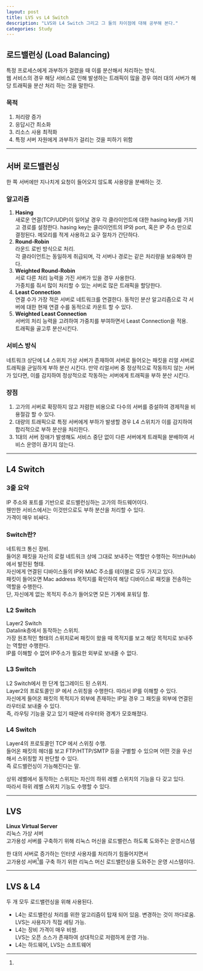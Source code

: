 ```yaml
---
layout: post
title: LVS vs L4 Switch
description: "LVS와 L4 Switch 그리고 그 둘의 차이점에 대해 공부해 본다."
categories: Study
---
```


## 로드밸런싱 (Load Balancing)
특정 프로세스에게 과부하가 걸렸을 때 이를 분산해서 처리하는 방식.   
웹 서비스의 경우 해당 서비스로 인해 발생하는 트래픽이 많을 경우
여러 대의 서버가 해당 트래픽을 분산 처리 하는 것을 말한다.

### 목적
1. 처리량 증가
2. 응답시간 최소화
3. 리소스 사용 최적화
4. 특정 서버 자원에게 과부하가 걸리는 것을 피하기 위함

***

## 서버 로드밸런싱
한 쪽 서버에만 지나치게 요청이 들어오지 않도록 사용량을 분배하는 것.

### 알고리즘
1. __Hasing__   
새로운 연결(TCP/UDP)이 일어날 경우 각 클라이언트에 대한 hasing key를 가지고 경로를 설정한다.
hasing key는 클라이언트의 IP와 port, 혹은 IP 주소 만으로 결정된다.
메모리를 적게 사용하고 요구 절차가 간단하다.   
2. __Round-Robin__   
라운드 로빈 방식으로 처리.   
각 클라이언트는 동일하게 취급되며, 각 서버나 경로는 같은 처리량을 보유해야 한다.   
3. __Weighted Round-Robin__   
서로 다른 처리 능력을 가진 서버가 있을 경우 사용한다.   
가중치를 줘서 많이 처리할 수 있는 서버로 많은 트래픽을 할당한다.   
4. __Least Connection__   
연결 수가 가장 적은 서버로 네트워크를 연결한다.
동적인 분산 알고리즘으로 각 서버에 대한 현재 연결 수를 동적으로 카운트 할 수 있다.   
5. __Weighted Least Connection__   
서버의 처리 능력을 고려하여 가중치를 부여하면서 Least Connection을 적용.   
트래픽을 골고루 분산시킨다.   

### 서비스 방식
네트워크 상단에 L4 스위치 가상 서버가 존재하여
서버로 들어오는 패킷을 리얼 서버로 트래픽을 균일하게 부하 분산 시킨다.
만약 리얼서버 중 정상적으로 작동하지 않는 서버가 있다면,
이를 감지하여 정상적으로 작동하는 서버에게 트래픽을 부하 분산 시킨다.

### 장점
1. 고가의 서버로 확장하지 않고 저렴한 비용으로 다수의 서버를 증설하여 경제적을 비용절감 할 수 있다.
2. 대량의 트래픽으로 특정 서버에게 부하가 발생할 경우 L4 스위치가 이를 감지하여 합리적으로 부하 분산을 처리한다.
3. 1대의 서버 장애가 발생해도 서비스 중단 없이 다른 서버에게 트래픽을 분배하여 서비스 운영이 끊기지 않는다.

***

## L4 Switch

### 3줄 요약
IP 주소와 포트를 기반으로 로드밸런싱하는 고가의 하드웨어이다.   
웬만한 서비스에서는 이것만으로도 부하 분산을 처리할 수 있다.   
가격이 매우 비싸다.

### Switch란?
네트워크 통신 장비.   
들어온 패킷을 자신의 로컬 네트워크 상에 그대로 보내주는 역할만 수행하는 허브(Hub)에서 발전된 형태.   
자신에게 연결된 디바이스들의 IP와 MAC 주소를 테이블로 모두 가지고 있다.   
패킷이 들어오면  Mac address 목적지를 확인하여 해당 디바이스로 패킷을 전송하는 역할을 수행한다.   
단, 자신에게 없는 목적지 주소가 들어오면 모든 기계에 포워딩 함.


### L2 Switch
Layer2 Switch   
Datalink층에서 동작하는 스위치.   
가장 원초적인 형태의 스위치로써 패킷이 왔을 때 목적지를 보고 해당 목적지로 보내주는 역할만 수행한다.   
IP를 이해할 수 없어 IP주소가 필요한 외부로 보내줄 수 없다.


### L3 Switch
L2 Switch에서 한 단계 업그레이드 된 스위치.   
Layer2의 프로토콜인 IP 에서 스위칭을 수행한다. 따라서 IP를 이해할 수 있다.   
자신에게 들어온 패킷의 목적지가 외부에 존재하는 IP일 경우 그 패킷을 외부에 연결된 라우터로 보내줄 수 있다.   
즉, 라우팅 기능을 갖고 있기 때문에 라우터와 경계가 모호해졌다.


### L4 Switch
Layer4의 프로토콜인 TCP 에서 스위칭 수행.   
들어온 패킷의 헤더를 보고 FTP/HTTP/SMTP 등을 구별할 수 있으며 어떤 것을 우선해서 스위칭할 지 판단할 수 있다.   
즉 로드밸런싱이 가능해진다는 말.

상위 레벨에서 동작하는 스위치는 자신의 하위 레벨 스위치의 기능을 다 갖고 있다.   
따라서 하위 레벨 스위치 기능도 수행할 수 있다.


***


## LVS
__Linux Virtual Server__   
리눅스 가상 서버   
고가용성 서버를 구축하기 위해 리눅스 머신을 로드밸런스 하도록 도와주는 운영시스템

한 대의 서버로 증가하는 인터넷 사용자를 처리하기 힘들어지면서   
고가용성 서버[^1]를 구축 하기 위한 리눅스 머신 로드밸런싱을 도와주는 운영 시스템이다.

[^1]:


***

## LVS & L4
두 개 모두 로드밸런싱을 위해 사용된다.

* L4는 로드밸런싱 처리를 위한 알고리즘이 탑재 되어 있음. 변경하는 것이 까다로움.   
LVS는 사용자가 직접 세팅 가능.
* L4는 장비 가격이 매우 비쌈.   
LVS는 오픈 소스가 존재하여 상대적으로 저렴하게 운영 가능.
* L4는 하드웨어, LVS는 소프트웨어
